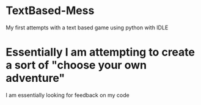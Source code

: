 # TextBased-Mess
My first attempts with a text based game using python with IDLE
# Essentially I am attempting to create a sort of "choose your own adventure"
I am essentially looking for feedback on my code

